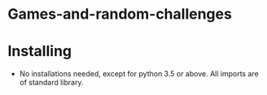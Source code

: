 # Games-and-random-challenges


# Installing
* No installations needed, except for python 3.5 or above. All imports are of standard library.
